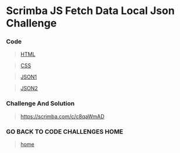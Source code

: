 # Scrimba JS Fetch Data Local Json Challenge

### Code
> [HTML](./index.html)

> [CSS](./index.js)

> [JSON1](./people.json)

> [JSON2](./people2.json)

### Challenge And Solution
> https://scrimba.com/c/c8qaWmAD

### GO BACK TO CODE CHALLENGES HOME
> [home](../../readme.md)